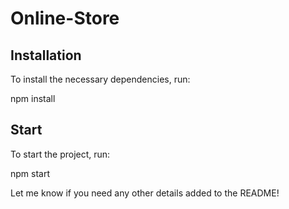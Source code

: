 # Online-Store

## Installation

To install the necessary dependencies, run:

npm install

## Start

To start the project, run:

npm start


Let me know if you need any other details added to the README!
